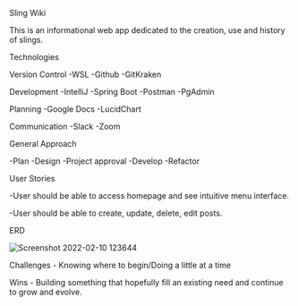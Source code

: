 Sling Wiki

This is an informational web app dedicated to the creation, use and history of slings.

Technologies

Version Control
-WSL
-Github
-GitKraken

Development
-IntelliJ
-Spring Boot
-Postman
-PgAdmin

Planning
-Google Docs
-LucidChart

Communication
-Slack
-Zoom

General Approach

-Plan
-Design
-Project approval
-Develop
-Refactor

User Stories


-User should be able to access homepage and see intuitive menu interface.

-User should be able to create, update, delete, edit posts.

ERD


![Screenshot 2022-02-10 123644](https://user-images.githubusercontent.com/92329231/153464416-7779a085-5ccd-4707-a482-cae1d8f880f3.png)

Challenges - Knowing where to begin/Doing a little at a time

Wins - Building something that hopefully fill an existing need and continue to grow and evolve.
